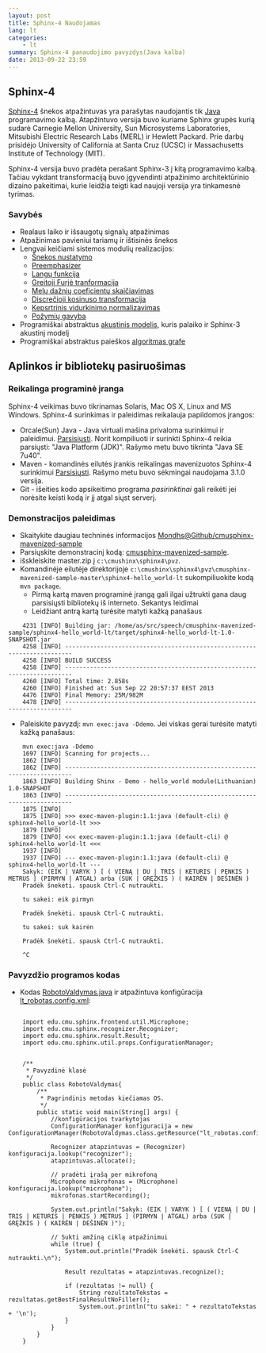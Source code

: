 ```yaml
---
layout: post 
title: Sphinx-4 Naudojamas
lang: lt
categories:
    - lt
summary: Sphinx-4 panaudojimo pavyzdys(Java kalba)     
date: 2013-09-22 23:59    
---
```



Sphinx-4
---------------------
[Sphinx-4][url-Sphinx4-oficial] šnekos atpažintuvas yra parašytas naudojantis tik [Java][url-Sphinx4-java] programavimo kalbą. Atapžintuvo versija buvo kuriame Sphinx grupės kurią sudarė Carnegie Mellon University, Sun Microsystems Laboratories, Mitsubishi Electric Research Labs (MERL) ir Hewlett Packard. Prie darbų prisidėjo University of California at Santa Cruz (UCSC) ir  Massachusetts Institute of Technology (MIT).

Sphinx-4 versija buvo pradėta perašant Sphinx-3 į kitą programavimo kalbą. Tačiau vykdant transformaciją buvo įgyvendinti atpažinimo architektūrinio dizaino pakeitimai, kurie leidžia teigti kad naujoji versija yra tinkamesnė tyrimas. 

### Savybės

*	Realaus laiko ir išsaugotų signalų atpažinimas
*	Atpažinimas pavieniui tariamų ir ištisinės šnekos
*	Lengvai keičiami sistemos modulių realizacijos:
	*	[Šnekos nustatymo](http://cmusphinx.sourceforge.net/sphinx4/javadoc/edu/cmu/sphinx/frontend/package-summary.html)
	*	[Preemphasizer](http://cmusphinx.sourceforge.net/sphinx4/javadoc/edu/cmu/sphinx/frontend/filter/Preemphasizer.html)
	*	[Langų funkcija](http://cmusphinx.sourceforge.net/sphinx4/javadoc/edu/cmu/sphinx/frontend/window/RaisedCosineWindower.html)
	*	[Greitoji Furjė tranformacija](http://cmusphinx.sourceforge.net/sphinx4/javadoc/edu/cmu/sphinx/frontend/transform/DiscreteFourierTransform.html)
	* 	[Melų dažnių coeficientų skaičiavimas](http://cmusphinx.sourceforge.net/sphinx4/javadoc/edu/cmu/sphinx/frontend/frequencywarp/MelFrequencyFilterBank.html)
	*	[Discrečioji kosinuso transformacija](http://cmusphinx.sourceforge.net/sphinx4/javadoc/edu/cmu/sphinx/frontend/transform/DiscreteCosineTransform.html)
	*	[Kepsrtrinis vidurkinimo normalizavimas](http://cmusphinx.sourceforge.net/sphinx4/javadoc/edu/cmu/sphinx/frontend/feature/BatchCMN.html)
	*	[Požymių gavyba](http://cmusphinx.sourceforge.net/sphinx4/javadoc/edu/cmu/sphinx/frontend/feature/DeltasFeatureExtractor.html)
*	Programiškai abstraktus [akustinis modelis](http://cmusphinx.sourceforge.net/sphinx4/javadoc/edu/cmu/sphinx/linguist/acoustic/package-summary.html), kuris palaiko ir Sphinx-3 akustinį modelį
*	Programiškai abstraktus paieškos [algoritmas grafe](http://cmusphinx.sourceforge.net/sphinx4/javadoc/edu/cmu/sphinx/decoder/search/package-summary.html)


Aplinkos ir bibliotekų pasiruošimas
----------------------

### Reikalinga programinė įranga

Sphinx-4 veikimas buvo tikrinamas Solaris, Mac OS X, Linux and MS Windows. Sphinx-4 surinkimas ir paleidimas reikalauja papildomos įrangos:

*   Orcale(Sun) Java - Java virtuali mašina privaloma surinkimui ir paleidimui. [Parsisiųsti][url-java-download]. Norit kompiliuoti ir surinkti Sphinx-4 reikia parsiųsti: "Java Platform (JDK)". Rašymo metu buvo tikrinta "Java SE 7u40".
*   Maven - komandinės eilutės įrankis reikalingas mavenizuotos Sphinx-4 surinkimui [Parsisiųsti][url-maven-download]. Rašymo metu buvo sėkmingai naudojama 3.1.0 versija.
*   Git - išeities kodo apsikeitimo programa _pasirinktinai_ gali reikėti jei norėsite keisti kodą ir jį atgal siųst serverį.

### Demonstracijos paleidimas
* Skaitykite daugiau techninės informacijos [Mondhs@Github/cmusphinx-mavenized-sample][url-sample-project]
* Parsiųskite demonstracinį kodą: [cmusphinx-mavenized-sample][url-sample-download]. 
* išskleiskite master.zip į `c:\cmushinx\sphinx4\pvz`. 
* Komandinėje eilutėje direktorijoje `c:\cmushinx\sphinx4\pvz\cmusphinx-mavenized-sample-master\sphinx4-hello_world-lt` sukompiliuokite kodą `mvn package`. 
	*	Pirmą kartą maven programinė įrangą gali ilgai užtrukti gana daug parsisiųsti bibliotekų iš interneto. Sekantys leidimai 
	*   Leidžiant antrą kartą turėsite matyti kažką panašaus

```
	4231 [INFO] Building jar: /home/as/src/speech/cmusphinx-mavenized-sample/sphinx4-hello_world-lt/target/sphinx4-hello_world-lt-1.0-SNAPSHOT.jar
	4258 [INFO] ------------------------------------------------------------------------
	4258 [INFO] BUILD SUCCESS
	4258 [INFO] ------------------------------------------------------------------------
	4260 [INFO] Total time: 2.858s
	4260 [INFO] Finished at: Sun Sep 22 20:57:37 EEST 2013
	4476 [INFO] Final Memory: 25M/982M
	4478 [INFO] ------------------------------------------------------------------------
```	

* Paleiskite pavyzdį: `mvn exec:java -Ddemo`. Jei viskas gerai turėsite matyti kažką panašaus:

```
	mvn exec:java -Ddemo
	1697 [INFO] Scanning for projects...
	1862 [INFO]                                                                         
	1862 [INFO] ------------------------------------------------------------------------
	1863 [INFO] Building Shinx - Demo - hello_world module(Lithuanian) 1.0-SNAPSHOT
	1863 [INFO] ------------------------------------------------------------------------
	1875 [INFO] 
	1875 [INFO] >>> exec-maven-plugin:1.1:java (default-cli) @ sphinx4-hello_world-lt >>>
	1879 [INFO] 
	1879 [INFO] <<< exec-maven-plugin:1.1:java (default-cli) @ sphinx4-hello_world-lt <<<
	1937 [INFO] 
	1937 [INFO] --- exec-maven-plugin:1.1:java (default-cli) @ sphinx4-hello_world-lt ---
	Sakyk: (EIK | VARYK ) [ ( VIENĄ | DU | TRIS | KETURIS | PENKIS ) METRUS ] (PIRMYN | ATGAL) arba (SUK | GRĘŽKIS ) ( KAIRĖN | DEŠINĖN )
	Pradėk šnekėti. spausk Ctrl-C nutraukti.

	tu sakei: eik pirmyn

	Pradėk šnekėti. spausk Ctrl-C nutraukti.

	tu sakei: suk kairėn

	Pradėk šnekėti. spausk Ctrl-C nutraukti.

	^C
```  

### Pavyzdžio programos kodas

* Kodas [RobotoValdymas.java](https://github.com/mondhs/cmusphinx-mavenized-sample/blob/master/sphinx4-hello_world-lt/src/main/java/RobotoValdymas.java) ir atpažintuva konfigūracija [lt_robotas.config.xml](https://github.com/mondhs/cmusphinx-mavenized-sample/blob/master/sphinx4-hello_world-lt/src/main/resources/lt_robotas.config.xml):

```

	import edu.cmu.sphinx.frontend.util.Microphone;
	import edu.cmu.sphinx.recognizer.Recognizer;
	import edu.cmu.sphinx.result.Result;
	import edu.cmu.sphinx.util.props.ConfigurationManager;


	/**
	 * Pavyzdinė klasė
	 */
	public class RobotoValdymas{
		/**
		 * Pagrindinis metodas kiečiamas OS.
		 */
		public static void main(String[] args) {
			//konfigūracijos tvarkytojas
			ConfigurationManager konfiguracija = new ConfigurationManager(RobotoValdymas.class.getResource("lt_robotas.config.xml"));
			
			Recognizer atapzintuvas = (Recognizer) konfiguracija.lookup("recognizer");
			atapzintuvas.allocate();

			// pradėti įrašą per mikrofoną
			Microphone mikrofonas = (Microphone) konfiguracija.lookup("microphone");
			mikrofonas.startRecording();

			System.out.println("Sakyk: (EIK | VARYK ) [ ( VIENĄ | DU | TRIS | KETURIS | PENKIS ) METRUS ] (PIRMYN | ATGAL) arba (SUK | GRĘŽKIS ) ( KAIRĖN | DEŠINĖN )");

			// Sukti amžiną ciklą atpažinimui
			while (true) {
				System.out.println("Pradėk šnekėti. spausk Ctrl-C nutraukti.\n");

				Result rezultatas = atapzintuvas.recognize();

				if (rezultatas != null) {
					String rezultatoTekstas = rezultatas.getBestFinalResultNoFiller();
					System.out.println("tu sakei: " + rezultatoTekstas + '\n');
				} 
			}
		}
	}

```

[url-Sphinx4-java]: http://www.java.com/ 	"Java Official"
[url-Sphinx4-oficial]: http://cmusphinx.sourceforge.net/sphinx4/ "Sphinx-4 official"
[url-java-download]: http://www.oracle.com/technetwork/java/javase/downloads/index.html 	"Java Download"
[url-maven-download]: http://maven.apache.org/download.cgi 	"Maven Download"
[url-sample-download]: https://github.com/mondhs/cmusphinx-mavenized-sample/archive/master.zip	"CMU Sphinx Mavenized Samples Download"
[url-sample-project]: https://github.com/mondhs/cmusphinx-mavenized-sample "CMU Sphinx Mavenized Samples project"
